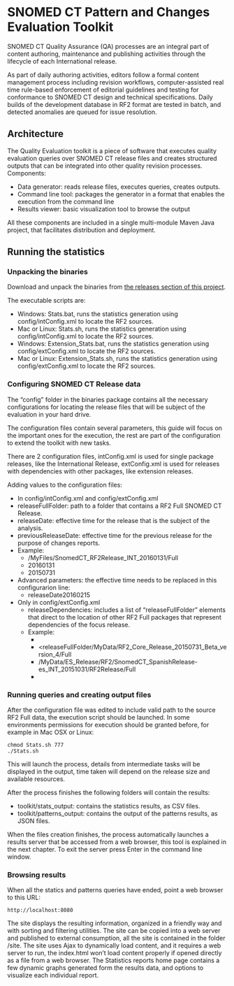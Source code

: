 # SNOMED CT Pattern and Changes Evaluation Toolkit

SNOMED CT Quality Assurance (QA) processes are an integral part of content authoring, maintenance and publishing activities through the lifecycle of each International release.

As part of daily authoring activities, editors follow a formal content management process including revision workflows, computer-assisted real time rule-based enforcement of editorial guidelines and testing for conformance to SNOMED CT design and technical specifications. Daily builds of the development database in RF2 format are tested in batch, and detected anomalies are queued for issue resolution.

## Architecture

The Quality Evaluation toolkit is a piece of software that executes quality evaluation queries over SNOMED CT release files and creates structured outputs that can be integrated into other quality revision processes.
Components:

* Data generator: reads release files, executes queries, creates outputs.
* Command line tool: packages the generator in a format that enables the execution from the command line
* Results viewer: basic visualization tool to browse the output

All these components are included in a single multi-module Maven Java project, that facilitates distribution and deployment.

## Running the statistics 

### Unpacking the binaries

Download and unpack the binaries from [the releases section of this project](https://github.com/termMed/sct-statistics-qa/releases).

The executable scripts are:

* Windows: Stats.bat, runs the statistics generation using config/intConfig.xml to locate the RF2 sources.
* Mac or Linux: Stats.sh, runs the statistics generation using config/intConfig.xml to locate the RF2 sources.
* Windows: Extension_Stats.bat, runs the statistics generation using config/extConfig.xml to locate the RF2 sources.
* Mac or Linux: Extension_Stats.sh, runs the statistics generation using config/extConfig.xml to locate the RF2 sources.
	
###	Configuring SNOMED CT Release data

The “config” folder in the binaries package contains all the necessary configurations for locating the release files that will be subject of the evaluation in your hard drive.

The configuration files contain several parameters, this guide will focus on the important ones for the execution, the rest are part of the configuration to extend the toolkit with new tasks.

There are 2 configuration files, intConfig.xml is used for single package releases, like the International Release, extConfig.xml is used for releases with dependencies with other packages, like extension releases.

Adding values to the configuration files:

*	In config/intConfig.xml and config/extConfig.xml
  * releaseFullFolder: path to a folder that contains a RF2 Full SNOMED CT Release.
  * releaseDate: effective time for the release that is the subject of the analysis.
  * previousReleaseDate: effective time for the previous release for the purpose of changes reports.
  * Example:
    * <releaseFullFolder>/MyFiles/SnomedCT_RF2Release_INT_20160131/Full</releaseFullFolder>
    * <releaseDate>20160131</releaseDate>
    * <previousReleaseDate>20150731</previousReleaseDate>
  * Advanced parameters: the effective time needs to be replaced in this configurarion line:
    * <param><name>releaseDate</name><value>20160215</value></param>
* Only in config/extConfig.xml
  * releaseDependencies: includes a list of “releaseFullFolder” elements that direct to the location of other RF2 Full packages that represent dependencies of the focus release.
  * Example:
    * <releaseDependencies>
    * <releaseFullFolder/MyData/RF2_Core_Release_20150731_Beta_version_4/Full</releaseFullFolder>
    * <releaseFullFolder>/MyData/ES_Release/RF2/SnomedCT_SpanishRelease-es_INT_20151031/RF2Release/Full</releaseFullFolder>
    * </releaseDependencies>

###	Running queries and creating output files

After the configuration file was edited to include valid path to the source RF2 Full data, the execution script should be launched. In some environments permissions for execution should be granted before, for example in Mac OSX or Linux:

```
chmod Stats.sh 777
./Stats.sh
```

This will launch the process, details from intermediate tasks will be displayed in the output, time taken will depend on the release size and available resources.

After the process finishes the following folders will contain the results:

* toolkit/stats_output: contains the statistics results, as CSV files.
* toolkit/patterns_output: contains the output of the patterns results, as JSON files.

When the files creation finishes, the process automatically launches a results server that be accessed from a web browser, this tool is explained in the next chapter. To exit the server press Enter in the command line window.

###	Browsing results

When all the statics and patterns queries have ended, point a web browser to this URL:

```
http://localhost:8080
```

The site displays the resulting information, organized in a friendly way and with sorting and filtering utilities.
The site can be copied into a web server and published to external consumption, all the site is contained in the folder /site. The site uses Ajax to dynamically load content, and it requires a web server to run, the index.html won’t load content properly if opened directly as a file from a web browser.
The Statistics reports home page contains a few dynamic graphs generated form the results data, and options to visualize each individual report.
